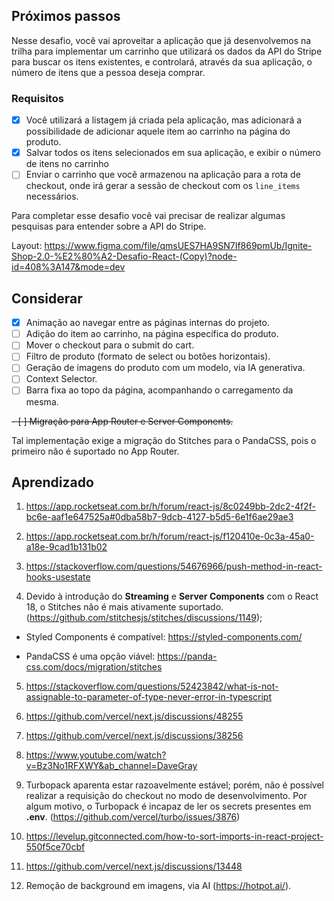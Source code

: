 ## Próximos passos

Nesse desafio, você vai aproveitar a aplicação que já desenvolvemos na trilha para implementar um carrinho que utilizará os dados da API do Stripe para buscar os itens existentes, e controlará, através da sua aplicação, o número de itens que a pessoa deseja comprar.

### Requisitos

- [x] Você utilizará a listagem já criada pela aplicação, mas adicionará a possibilidade de adicionar aquele item ao carrinho na página do produto.
- [x] Salvar todos os itens selecionados em sua aplicação, e exibir o número de itens no carrinho
- [ ] Enviar o carrinho que você armazenou na aplicação para a rota de checkout, onde irá gerar a sessão de checkout com os `line_items` necessários.

Para completar esse desafio você vai precisar de realizar algumas pesquisas para entender sobre a API do Stripe.

Layout: https://www.figma.com/file/qmsUES7HA9SN7If869pmUb/Ignite-Shop-2.0-%E2%80%A2-Desafio-React-(Copy)?node-id=408%3A147&mode=dev

## Considerar

- [x] Animação ao navegar entre as páginas internas do projeto.
- [ ] Adição do item ao carrinho, na página específica do produto.
- [ ] Mover o checkout para o submit do cart.
- [ ] Filtro de produto (formato de select ou botões horizontais).
- [ ] Geração de imagens do produto com um modelo, via IA generativa.
- [ ] Context Selector.
- [ ] Barra fixa ao topo da página, acompanhando o carregamento da mesma.

~~- [ ] Migração para App Router e Server Components.~~

Tal implementação exige a migração do Stitches para o PandaCSS, pois o primeiro não é suportado no App Router.

## Aprendizado

1. https://app.rocketseat.com.br/h/forum/react-js/8c0249bb-2dc2-4f2f-bc6e-aaf1e647525a#0dba58b7-9dcb-4127-b5d5-6e1f6ae29ae3

2. https://app.rocketseat.com.br/h/forum/react-js/f120410e-0c3a-45a0-a18e-9cad1b131b02

3. https://stackoverflow.com/questions/54676966/push-method-in-react-hooks-usestate

4. Devido à introdução do **Streaming** e **Server Components** com o React 18, o Stitches não é mais ativamente suportado. (https://github.com/stitchesjs/stitches/discussions/1149);

- Styled Components é compatível: https://styled-components.com/

- PandaCSS é uma opção viável: https://panda-css.com/docs/migration/stitches

5. https://stackoverflow.com/questions/52423842/what-is-not-assignable-to-parameter-of-type-never-error-in-typescript

6. https://github.com/vercel/next.js/discussions/48255

7. https://github.com/vercel/next.js/discussions/38256

8. https://www.youtube.com/watch?v=Bz3No1RFXWY&ab_channel=DaveGray

9. Turbopack aparenta estar razoavelmente estável; porém, não é possível realizar a requisição do checkout no modo de desenvolvimento. Por algum motivo, o Turbopack é incapaz de ler os secrets presentes em **.env**. (https://github.com/vercel/turbo/issues/3876)

10. https://levelup.gitconnected.com/how-to-sort-imports-in-react-project-550f5ce70cbf

11. https://github.com/vercel/next.js/discussions/13448

12. Remoção de background em imagens, via AI (https://hotpot.ai/).
